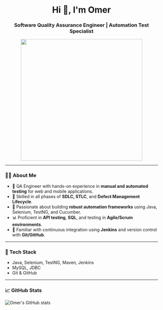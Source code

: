 <h1 align="center">Hi 👋, I'm Omer</h1>
<h3 align="center">Software Quality Assurance Engineer | Automation Test Specialist</h3>

<p align="center">
  <img src="https://cdn.dribbble.com/users/1720923/screenshots/6998490/media/5d490c56b4983ad0d1d0bc9d7e9e7ccf.gif" width="400" />
</p>



---

### 👨‍💻 About Me

- 🔎 QA Engineer with hands-on experience in **manual and automated testing** for web and mobile applications.
- 🧪 Skilled in all phases of **SDLC, STLC**, and **Defect Management Lifecycle**.
- 🚀 Passionate about building **robust automation frameworks** using Java, Selenium, TestNG, and Cucumber.
- 📊 Proficient in **API testing**, **SQL**, and testing in **Agile/Scrum environments**.
- 🧰 Familiar with continuous integration using **Jenkins** and version control with **Git/GitHub**.
---

### 🔧 Tech Stack

- Java, Selenium, TestNG, Maven, Jenkins  
- MySQL, JDBC  
- Git & GitHub  

---

### 📈 GitHub Stats

![Omer's GitHub stats](https://github-readme-stats.vercel.app/api?username=omerboncuk&show_icons=true&theme=tokyonight)
